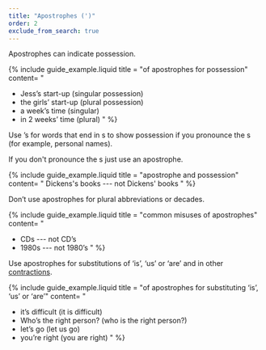```yaml
---
title: "Apostrophes (')"
order: 2
exclude_from_search: true
---
```


Apostrophes can indicate possession.

{% include guide_example.liquid
  title = "of apostrophes for possession"
  content= "
- Jess’s start-up (singular possession)
- the girls’ start-up (plural possession)
- a week’s time (singular)
- in 2 weeks’ time (plural)
"
%}

Use &#8217;s for words that end in s to show possession if you pronounce the s (for example, personal names).

If you don't pronounce the s just use an apostrophe.

{% include guide_example.liquid
  title = "apostrophe and possession"
  content= "
Dickens's books --- not Dickens' books
"
%}

Don’t use apostrophes for plural abbreviations or decades.

{% include guide_example.liquid
  title = "common misuses of apostrophes"
  content= "
- CDs --- not CD’s
- 1980s --- not 1980’s
"
%}

Use apostrophes for substitutions of ‘is’, ‘us’ or ‘are’ and in other [contractions](/writing-style/#contractions).

{% include guide_example.liquid
  title = "of apostrophes for substituting ‘is’, ‘us’ or ‘are’"
  content= "
- it’s difficult (it is difficult)
- Who’s the right person? (who is the right person?)
- let’s go (let us go)
- you’re right (you are right)
"
%}
